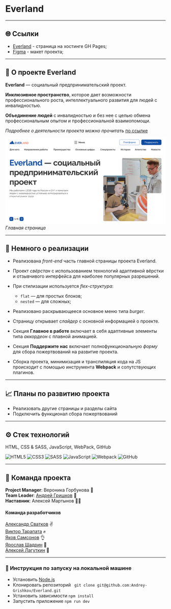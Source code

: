 # Everland

---

## 🌐 Ссылки

* [Everland](https://andrey-grishkov.github.io/Everland/#) - страница на хостинге GH Pages;
* [Figma](https://www.figma.com/file/59a1PXM1KLWN0hWWMl1Kni/Everland-(Веб%2B)?type=design&node-id=430-712&t=745u5bBGQgqZnntj-0) - макет проекта;

---

## 📗 О проекте Everland
__Everland__ — социальный предпринимательский проект.

__Инклюзивное пространство__, которое дает возможности профессионального роста, интеллектуального развития для людей с инвалидностью.

__Объединение людей__ с инвалидностью и без нее с целью обмена профессиональным опытом и профессиональной взаимопомощи.

_Подробнее о деятельности проекта можно прочитать_ [по ссылке](https://evland.ru/main/o_project/)

![Скриншот главной страницы](./src/images/Everland_main-page.png)
_Главная страница_

---

## 🥣 Немного о реализации
* Реализована _front-end_ часть главной страницы проекта Everland.
* Проект _свёрстан_ с использованием технологий адаптивной вёрстки и отзывчивого интерфейса для наиболее популярных разрешений.
* При стилизации используется _flex-структура_:
  * `flat` — для простых блоков;
  * `nested` — для сложных;
* Реализовано раскрывающееся основное меню типа _burger_.
* Cтраницу открывает _слайдер_ с основной информацией о проекте.
* Секция __Главное в работе__ включает в себя адаптивные элементы типа _аккордеон_ с плавной анимацией.
* Секция __Поддержите нас__ включает полнофункциональную _форму_ для сбора пожертвований на развитие проекта.

* Сборка проекта, минимизация и транспиляция кода на JS происходит с помощью инструмента __Webpack__ и сопутствующих плагинов.

---

## 📈 Планы по развитию проекта
* Реализовать другие страницы и разделы сайта
* Подключить функционал сбора пожертвований
---

## ⚙️ Cтек технологий
HTML, CSS & SASS, JavaScript, WebPack, GitHub

![HTML5](https://img.shields.io/badge/html5-%23E34F26.svg?style=for-the-badge&logo=html5&logoColor=white)  ![CSS3](https://img.shields.io/badge/css3-%231572B6.svg?style=for-the-badge&logo=css3&logoColor=white)  ![SASS](https://img.shields.io/badge/SASS-hotpink.svg?style=for-the-badge&logo=SASS&logoColor=white)  ![JavaScript](https://img.shields.io/badge/javascript-%23323330.svg?style=for-the-badge&logo=javascript&logoColor=%23F7DF1E)  ![Webpack](https://img.shields.io/badge/webpack-%238DD6F9.svg?style=for-the-badge&logo=webpack&logoColor=black)  ![GitHub](https://img.shields.io/badge/github-%23121011.svg?style=for-the-badge&logo=github&logoColor=white)

---

## 💪 Команда проекта

__Project Manager__: Вероника Горбунова 💼  
__Team Leader__: [Андрей Гришков](https://github.com/Andrey-Grishkov) 👑  
__Наставник__: Алексей Мартынов 👨‍🏫  

#### Команда разработчиков
[Александр Сватков](https://github.com/SpamJacket) ✌  
[Виктор Тарапата](https://github.com/vveb) ✊  
[Яков Самсонов](https://github.com/yakovsamsonov) 👌  
[Ярослав Шадрин](https://github.com/DislJack) 🤟  
[Алексей Лагуткин](https://github.com/a1exxy) 🖖  

---

### 📜 Инструкция по запуску на локальной машине

- Установить [Node.js](https://nodejs.org/ru/)
- Клонировать репозиторий ` git clone git@github.com:Andrey-Grishkov/Everland.git`
- Установить зависимости `npm install`
- Запустить приложение `npm run dev`